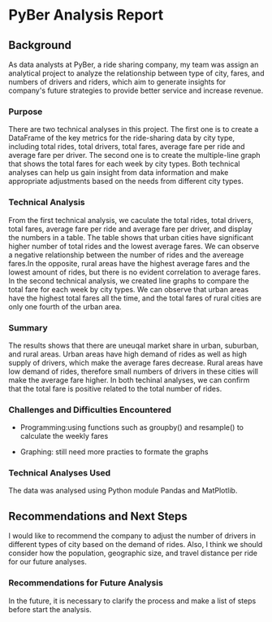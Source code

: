 # PyBer Analysis Report

## Background 
As data analysts at PyBer, a ride sharing company, my team was assign an analytical project to analyze the relationship between type of city, fares, and numbers of drivers and riders, which aim to generate insights for company's future strategies to provide better service and increase revenue. 

### Purpose
There are two technical analyses in this project. The first one is to create a DataFrame of the key metrics for the ride-sharing data by city type, including total rides, total drivers, total fares, average fare per ride and average fare per driver. The second one is to create the multiple-line graph that shows the total fares for each week by city types. Both technical analyses can help us gain insight from data information and make appropriate adjustments based on the needs from different city types. 

### Technical Analysis
  From the first technical analysis, we caculate the total rides, total drivers, total fares, average fare per ride and average fare per driver, and display the numbers in a table. The table shows that urban cities have significant higher number of total rides and the lowest average fares. We can observe a negative relationship between the number of rides and the avereage fares.In the opposite, rural areas have the highest average fares and the lowest amount of rides, but there is no evident correlation to average fares. 
  In the second technical analysis, we created line graphs to compare the total fare for each week by city types. We can observe that urban areas have the highest total fares all the time, and the total fares of rural cities are only one fourth of the urban area. 
  
### Summary
The results shows that there are uneuqal market share in urban, suburban, and rural areas. Urban areas have high demand of rides as well as high supply of drivers, which make the average fares decrease. Rural areas have low demand of rides, therefore small numbers of drivers in these cities will make the average fare higher. In both techinal analyses, we can confirm that the total fare is positive related to the total number of rides.

### Challenges and Difficulties Encountered
* Programming:using functions such as groupby() and resample() to calculate the weekly fares

* Graphing: still need more practies to formate the graphs

### Technical Analyses Used
The data was analysed using Python module Pandas and MatPlotlib.

## Recommendations and Next Steps
I would like to recommend the company to adjust the number of drivers in different types of city based on the demand of rides. Also, I think we should consider how the population, geographic size, and travel distance per ride for our future analyses. 

### Recommendations for Future Analysis
In the future, it is necessary to clarify the process and make a list of steps before start the analysis.

